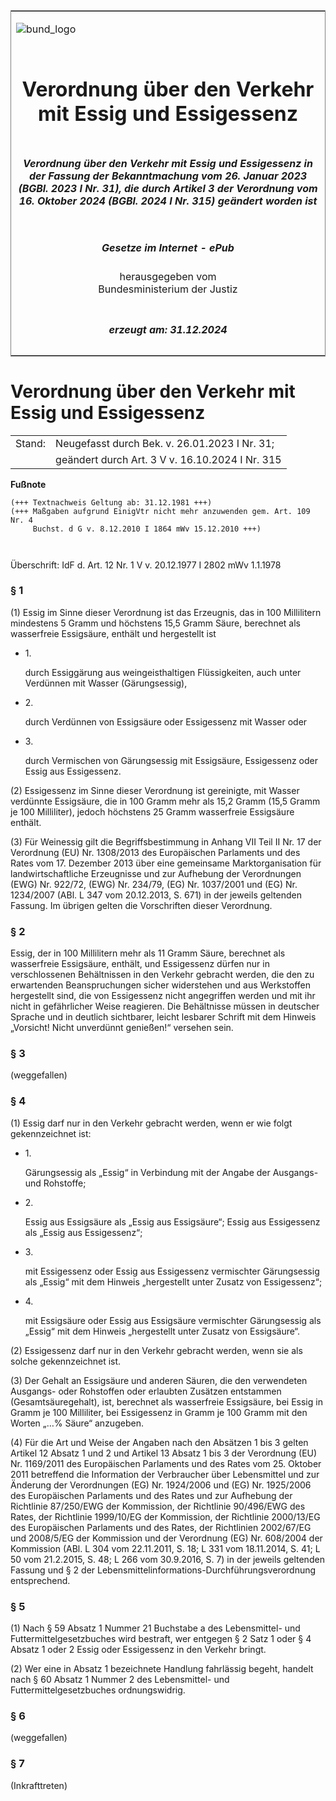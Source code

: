 <span id="DECKBLATT.html"></span>

<table border="0" frame="border" width="100%">

<tr valign="top">

<td align="left">

![bund\_logo](BfJ_2021_Web_de_de.gif)

</td>

<td align="right">

 

</td>

</tr>

<tr align="center" valign="middle">

<td colspan="2">

# Verordnung über den Verkehr mit Essig und Essigessenz

</td>

</tr>

<tr align="center" valign="middle">

<td colspan="2">

##### Verordnung über den Verkehr mit Essig und Essigessenz in der Fassung der Bekanntmachung vom 26. Januar 2023 (BGBl. 2023 I Nr. 31), die durch Artikel 3 der Verordnung vom 16. Oktober 2024 (BGBl. 2024 I Nr. 315) geändert worden ist

</td>

</tr>

<tr align="center" valign="middle">

<td colspan="2">

  
  

##### Gesetze im Internet - ePub  
  
herausgegeben vom  
Bundesministerium der Justiz

</td>

</tr>

<tr align="center" valign="bottom">

<td colspan="2">

  
  

##### erzeugt am: 31.12.2024

</td>

</tr>

</table>

<span id="BJNR007320972.html"></span>

# Verordnung über den Verkehr mit Essig und Essigessenz

<div>

<div class="jnhtml">

|        |                                                 |
| ------ | ----------------------------------------------- |
| Stand: | Neugefasst durch Bek. v. 26.01.2023 I Nr. 31;   |
|        | geändert durch Art. 3 V v. 16.10.2024 I Nr. 315 |

</div>

</div>

<div>

  
**Fußnote**

<div class="jnhtml">

<div>

<div class="jurAbsatz">

  

``` 
(+++ Textnachweis Geltung ab: 31.12.1981 +++)
(+++ Maßgaben aufgrund EinigVtr nicht mehr anzuwenden gem. Art. 109 Nr. 4 
     Buchst. d G v. 8.12.2010 I 1864 mWv 15.12.2010 +++)

 
```

Überschrift: IdF d. Art. 12 Nr. 1 V v. 20.12.1977 I 2802 mWv 1.1.1978

</div>

</div>

</div>

</div>

<span id="BJNR007320972BJNE000204130.html"></span>

### § 1  

<div>

<div class="jnhtml">

<div>

<div class="jurAbsatz">

(1) Essig im Sinne dieser Verordnung ist das Erzeugnis, das in 100
Millilitern mindestens 5 Gramm und höchstens 15,5 Gramm Säure, berechnet
als wasserfreie Essigsäure, enthält und hergestellt ist

  - 1\.
    
    <div style="">
    
    durch Essiggärung aus weingeisthaltigen Flüssigkeiten, auch unter
    Verdünnen mit Wasser (Gärungsessig),
    
    </div>

  - 2\.
    
    <div style="">
    
    durch Verdünnen von Essigsäure oder Essigessenz mit Wasser oder
    
    </div>

  - 3\.
    
    <div style="">
    
    durch Vermischen von Gärungsessig mit Essigsäure, Essigessenz oder
    Essig aus Essigessenz.
    
    </div>

</div>

<div class="jurAbsatz">

(2) Essigessenz im Sinne dieser Verordnung ist gereinigte, mit Wasser
verdünnte Essigsäure, die in 100 Gramm mehr als 15,2 Gramm (15,5 Gramm
je 100 Milliliter), jedoch höchstens 25 Gramm wasserfreie Essigsäure
enthält.

</div>

<div class="jurAbsatz">

(3) Für Weinessig gilt die Begriffsbestimmung in Anhang VII Teil II Nr.
17 der Verordnung (EU) Nr. 1308/2013 des Europäischen Parlaments und des
Rates vom 17. Dezember 2013 über eine gemeinsame Marktorganisation für
landwirtschaftliche Erzeugnisse und zur Aufhebung der Verordnungen (EWG)
Nr. 922/72, (EWG) Nr. 234/79, (EG) Nr. 1037/2001 und (EG) Nr. 1234/2007
(ABl. L 347 vom 20.12.2013, S. 671) in der jeweils geltenden Fassung. Im
übrigen gelten die Vorschriften dieser Verordnung.

</div>

</div>

</div>

</div>

<span id="BJNR007320972BJNE000402130.html"></span>

### § 2  

<div>

<div class="jnhtml">

<div>

<div class="jurAbsatz">

Essig, der in 100 Millilitern mehr als 11 Gramm Säure, berechnet als
wasserfreie Essigsäure, enthält, und Essigessenz dürfen nur in
verschlossenen Behältnissen in den Verkehr gebracht werden, die den zu
erwartenden Beanspruchungen sicher widerstehen und aus Werkstoffen
hergestellt sind, die von Essigessenz nicht angegriffen werden und mit
ihr nicht in gefährlicher Weise reagieren. Die Behältnisse müssen in
deutscher Sprache und in deutlich sichtbarer, leicht lesbarer Schrift
mit dem Hinweis „Vorsicht\! Nicht unverdünnt genießen\!“ versehen sein.

</div>

</div>

</div>

</div>

<span id="BJNR007320972BJNE000501130.html"></span>

### § 3  
(weggefallen)

<span id="BJNR007320972BJNE000602130.html"></span>

### § 4  

<div>

<div class="jnhtml">

<div>

<div class="jurAbsatz">

(1) Essig darf nur in den Verkehr gebracht werden, wenn er wie folgt
gekennzeichnet ist:

  - 1\.
    
    <div style="">
    
    Gärungsessig als „Essig“ in Verbindung mit der Angabe der Ausgangs-
    und Rohstoffe;
    
    </div>

  - 2\.
    
    <div style="">
    
    Essig aus Essigsäure als „Essig aus Essigsäure“; Essig aus
    Essigessenz als „Essig aus Essigessenz“;
    
    </div>

  - 3\.
    
    <div style="">
    
    mit Essigessenz oder Essig aus Essigessenz vermischter Gärungsessig
    als „Essig“ mit dem Hinweis „hergestellt unter Zusatz von
    Essigessenz“;
    
    </div>

  - 4\.
    
    <div style="">
    
    mit Essigsäure oder Essig aus Essigsäure vermischter Gärungsessig
    als „Essig“ mit dem Hinweis „hergestellt unter Zusatz von
    Essigsäure“.
    
    </div>

</div>

<div class="jurAbsatz">

(2) Essigessenz darf nur in den Verkehr gebracht werden, wenn sie als
solche gekennzeichnet ist.

</div>

<div class="jurAbsatz">

(3) Der Gehalt an Essigsäure und anderen Säuren, die den verwendeten
Ausgangs- oder Rohstoffen oder erlaubten Zusätzen entstammen
(Gesamtsäuregehalt), ist, berechnet als wasserfreie Essigsäure, bei
Essig in Gramm je 100 Milliliter, bei Essigessenz in Gramm je 100 Gramm
mit den Worten „…% Säure“ anzugeben.

</div>

<div class="jurAbsatz">

(4) Für die Art und Weise der Angaben nach den Absätzen 1 bis 3 gelten
Artikel 12 Absatz 1 und 2 und Artikel 13 Absatz 1 bis 3 der Verordnung
(EU) Nr. 1169/2011 des Europäischen Parlaments und des Rates vom 25.
Oktober 2011 betreffend die Information der Verbraucher über
Lebensmittel und zur Änderung der Verordnungen (EG) Nr. 1924/2006 und
(EG) Nr. 1925/2006 des Europäischen Parlaments und des Rates und zur
Aufhebung der Richtlinie 87/250/EWG der Kommission, der Richtlinie
90/496/EWG des Rates, der Richtlinie 1999/10/EG der Kommission, der
Richtlinie 2000/13/EG des Europäischen Parlaments und des Rates, der
Richtlinien 2002/67/EG und 2008/5/EG der Kommission und der Verordnung
(EG) Nr. 608/2004 der Kommission (ABl. L 304 vom 22.11.2011, S. 18; L
331 vom 18.11.2014, S. 41; L 50 vom 21.2.2015, S. 48; L 266 vom
30.9.2016, S. 7) in der jeweils geltenden Fassung und § 2 der
Lebensmittelinformations-Durchführungsverordnung entsprechend.

</div>

</div>

</div>

</div>

<span id="BJNR007320972BJNE000804125.html"></span>

### § 5  

<div>

<div class="jnhtml">

<div>

<div class="jurAbsatz">

(1) Nach § 59 Absatz 1 Nummer 21 Buchstabe a des Lebensmittel- und
Futtermittelgesetzbuches wird bestraft, wer entgegen § 2 Satz 1 oder § 4
Absatz 1 oder 2 Essig oder Essigessenz in den Verkehr bringt.

</div>

<div class="jurAbsatz">

(2) Wer eine in Absatz 1 bezeichnete Handlung fahrlässig begeht, handelt
nach § 60 Absatz 1 Nummer 2 des Lebensmittel- und
Futtermittelgesetzbuches ordnungswidrig.

</div>

</div>

</div>

</div>

<span id="BJNR007320972BJNE000901130.html"></span>

### § 6  
(weggefallen)

<span id="BJNR007320972BJNE001102130.html"></span>

### § 7  
(Inkrafttreten)

